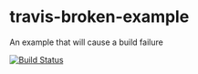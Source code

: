 # travis-broken-example

An example that will cause a build failure

[![Build Status](https://travis-ci.org/David-Loughnane/travis-broken-example.svg?branch=master)](https://travis-ci.org/David-Loughnane/travis-broken-example)